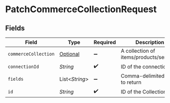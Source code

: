 # PatchCommerceCollectionRequest


## Fields

| Field                                                                     | Type                                                                      | Required                                                                  | Description                                                               |
| ------------------------------------------------------------------------- | ------------------------------------------------------------------------- | ------------------------------------------------------------------------- | ------------------------------------------------------------------------- |
| `commerceCollection`                                                      | [Optional<CommerceCollection>](../../models/shared/CommerceCollection.md) | :heavy_minus_sign:                                                        | A collection of items/products/services                                   |
| `connectionId`                                                            | *String*                                                                  | :heavy_check_mark:                                                        | ID of the connection                                                      |
| `fields`                                                                  | List<*String*>                                                            | :heavy_minus_sign:                                                        | Comma-delimited fields to return                                          |
| `id`                                                                      | *String*                                                                  | :heavy_check_mark:                                                        | ID of the Collection                                                      |